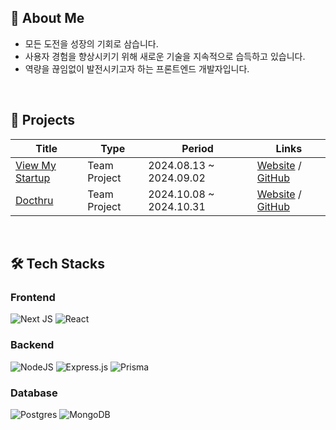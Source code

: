## 👋 About Me
- 모든 도전을 성장의 기회로 삼습니다.
- 사용자 경험을 향상시키기 위해 새로운 기술을 지속적으로 습득하고 있습니다.
- 역량을 끊임없이 발전시키고자 하는 프론트엔드 개발자입니다.

<br>

## 💼 Projects
| **Title** | **Type** | **Period** | **Links** |
|---|---|---|---|
|[View My Startup](https://github.com/ViewMyStartup/view-my-startup)|Team Project|2024.08.13 ~ 2024.09.02|[Website](https://view-my-startup-company.netlify.app/) / [GitHub](https://github.com/ViewMyStartup/view-my-startup)|
|[Docthru](https://github.com/Docthru/docthru-fe)|Team Project|2024.10.08 ~ 2024.10.31|[Website](https://docthru.vercel.app/) / [GitHub](https://github.com/Docthru/docthru-fe)|

<br>

## 🛠️ Tech Stacks

### Frontend
![Next JS](https://img.shields.io/badge/Next-black?style=for-the-badge&logo=next.js&logoColor=white)
![React](https://img.shields.io/badge/react-%2320232a.svg?style=for-the-badge&logo=react&logoColor=%2361DAFB)

### Backend
![NodeJS](https://img.shields.io/badge/node.js-6DA55F?style=for-the-badge&logo=node.js&logoColor=white)
![Express.js](https://img.shields.io/badge/express.js-%23404d59.svg?style=for-the-badge&logo=express&logoColor=%2361DAFB)
![Prisma](https://img.shields.io/badge/Prisma-3982CE?style=for-the-badge&logo=Prisma&logoColor=white)

### Database
![Postgres](https://img.shields.io/badge/postgres-%23316192.svg?style=for-the-badge&logo=postgresql&logoColor=white)
![MongoDB](https://img.shields.io/badge/MongoDB-%234ea94b.svg?style=for-the-badge&logo=mongodb&logoColor=white)
